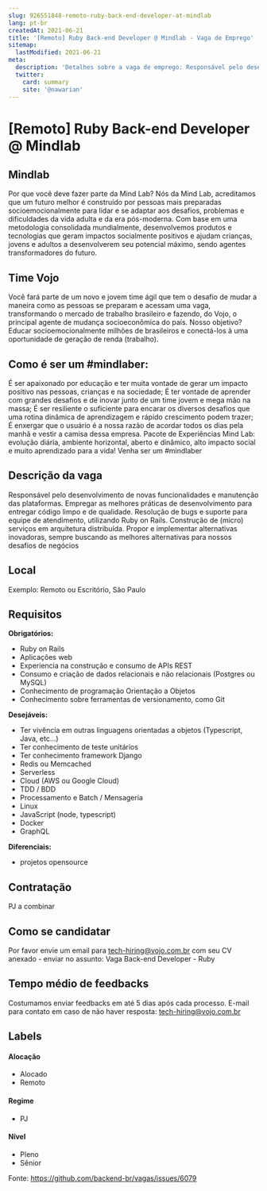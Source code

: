 ```yaml
---
slug: 926551848-remoto-ruby-back-end-developer-at-mindlab
lang: pt-br
createdAt: 2021-06-21
title: '[Remoto] Ruby Back-end Developer @ Mindlab - Vaga de Emprego'
sitemap:
  lastModified: 2021-06-21
meta:
  description: 'Detalhes sobre a vaga de emprego: Responsável pelo desenvolvimento de novas funcionalidades e manutenção das plataformas. Empregar as melhores práticas de desenvolvimento para entregar código limpo e de qualidade. Resolução de bugs e suporte para equipe de atendimento, utilizando Ruby on Rails. Construção de (micro) serviços em arquitetura distribuída. Propor e implementar alternativas inovadoras, sempre buscando as melhores alternativas para nossos desafios de negócios'
  twitter:
    card: summary
    site: '@nawarian'
---
```


# [Remoto] Ruby Back-end Developer @ Mindlab

## Mindlab
Por que você deve fazer parte da Mind Lab?
Nós da Mind Lab, acreditamos que um futuro melhor é construído por pessoas mais preparadas socioemocionalmente para lidar e se adaptar aos desafios, problemas e dificuldades da vida adulta e da era pós-moderna. Com base em uma metodologia consolidada mundialmente, desenvolvemos produtos e tecnologias que geram impactos socialmente positivos e ajudam crianças, jovens e adultos a desenvolverem seu potencial máximo, sendo agentes transformadores do futuro.
## Time Vojo
Você fará parte de um novo e jovem time ágil que tem o desafio de mudar a maneira como as pessoas se preparam e acessam uma vaga, transformando o mercado de trabalho brasileiro e fazendo, do Vojo, o principal agente de mudança socioeconômica do país. Nosso objetivo? Educar socioemocionalmente milhões de brasileiros e conectá-los à uma oportunidade de geração de renda (trabalho).
## Como é ser um #mindlaber:
É ser apaixonado por educação e ter muita vontade de gerar um impacto positivo nas pessoas, crianças e na sociedade;
É ter vontade de aprender com grandes desafios e de inovar junto de um time jovem e mega mão na massa;
É ser resiliente o suficiente para encarar os diversos desafios que uma rotina dinâmica de aprendizagem e rápido crescimento podem trazer;
É enxergar que o usuário é a nossa razão de acordar todos os dias pela manhã e vestir a camisa dessa empresa.
Pacote de Experiências Mind Lab: evolução diária, ambiente horizontal, aberto e dinâmico, alto impacto social e muito aprendizado para a vida!
Venha ser um #mindlaber

## Descrição da vaga
Responsável pelo desenvolvimento de novas funcionalidades e manutenção das plataformas. 
Empregar as melhores práticas de desenvolvimento para entregar código limpo e de qualidade. 
Resolução de bugs e suporte para equipe de atendimento, utilizando Ruby on Rails. 
Construção de (micro) serviços em arquitetura distribuída.
Propor e implementar alternativas inovadoras, sempre buscando as melhores alternativas para nossos desafios de negócios

## Local
Exemplo: Remoto ou Escritório, São Paulo

## Requisitos

**Obrigatórios:**
- Ruby on Rails
- Aplicações web
- Experiencia na construção e consumo de APIs REST
- Consumo e criação de dados relacionais e não relacionais (Postgres ou MySQL)
- Conhecimento de programação Orientação a Objetos
- Conhecimento sobre ferramentas de versionamento, como Git

**Desejáveis:**
- Ter vivência em outras linguagens orientadas a objetos (Typescript, Java, etc...)
- Ter conhecimento de teste unitários
- Ter conhecimento framework Django
- Redis ou Memcached
- Serverless
- Cloud (AWS ou Google Cloud)
- TDD / BDD
- Processamento e Batch / Mensageria
- Linux
- JavaScript (node, typescript)
- Docker
- GraphQL

**Diferenciais:**
- projetos opensource

## Contratação

PJ a combinar

## Como se candidatar

Por favor envie um email para tech-hiring@vojo.com.br com seu CV anexado - enviar no assunto: Vaga Back-end Developer - Ruby

## Tempo médio de feedbacks

Costumamos enviar feedbacks em até 5 dias após cada processo.
E-mail para contato em caso de não haver resposta: tech-hiring@vojo.com.br

## Labels
<!-- remoto --> <!-- pj --> <!-- ruby --> <!-- rails -->

#### Alocação
- Alocado
- Remoto

#### Regime
- PJ

#### Nível
- Pleno
- Sênior


Fonte: https://github.com/backend-br/vagas/issues/6079